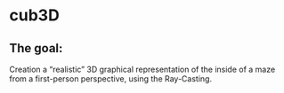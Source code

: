 # cub3D
## The goal: 
Creation a “realistic” 3D graphical
representation of the inside of a maze from a
first-person perspective, using the Ray-Casting.
